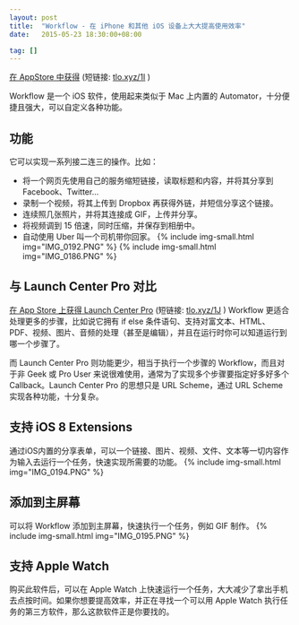 ```yaml
---
layout: post
title:  "Workflow - 在 iPhone 和其他 iOS 设备上大大提高使用效率"
date:   2015-05-23 18:30:00+08:00

tag: []
---
```

[在 AppStore 中获得](https://itunes.apple.com/app/workflow-powerful-automation/id915249334?mt=8&at=10lJIS) (短链接: [tlo.xyz/1I](https://tlo.xyz/1I) )

Workflow 是一个 iOS 软件，使用起来类似于 Mac 上内置的 Automator，十分便捷且强大，可以自定义各种功能。

功能
------
它可以实现一系列接二连三的操作。比如：
+ 将一个网页先使用自己的服务缩短链接，读取标题和内容，并将其分享到 Facebook、Twitter...
+ 录制一个视频，将其上传到 Dropbox 再获得外链，并短信分享这个链接。
+ 连续照几张照片，并将其连接成 GIF，上传并分享。
+ 将视频调到 15 倍速，同时压缩，并保存到相册中。
+ 自动使用 Uber 叫一个司机带你回家。
{% include img-small.html img="IMG_0192.PNG" %}
{% include img-small.html img="IMG_0186.PNG" %}

与 Launch Center Pro 对比
------
[在 App Store 上获得 Launch Center Pro](https://itunes.apple.com/app/launch-center-pro/id532016360?mt=8&at=10lJIS) (短链接: [tlo.xyz/1J](https://tlo.xyz/1J) )
Workflow 更适合处理更多的步骤，比如说它拥有 if else 条件语句、支持对富文本、HTML、PDF、视频、图片、音频的处理（甚至是编辑），并且在运行时你可以知道运行到哪一个步骤了。

而 Launch Center Pro 则功能更少，相当于执行一个步骤的 Workflow，而且对于非 Geek 或 Pro User 来说很难使用，通常为了实现多个步骤要指定好多好多个 Callback。Launch Center Pro 的思想只是 URL Scheme，通过 URL Scheme 实现各种功能，十分复杂。

支持 iOS 8 Extensions
------
通过iOS内置的分享表单，可以一个链接、图片、视频、文件、文本等一切内容作为输入去运行一个任务，快速实现所需要的功能。
{% include img-small.html img="IMG_0194.PNG" %}

添加到主屏幕
------
可以将 Workflow 添加到主屏幕，快速执行一个任务，例如 GIF 制作。
{% include img-small.html img="IMG_0195.PNG" %}

支持 Apple Watch
------
购买此软件后，可以在 Apple Watch 上快速运行一个任务，大大减少了拿出手机去点按时间。如果你想要提高效率，并正在寻找一个可以用 Apple Watch 执行任务的第三方软件，那么这款软件正是你要找的。